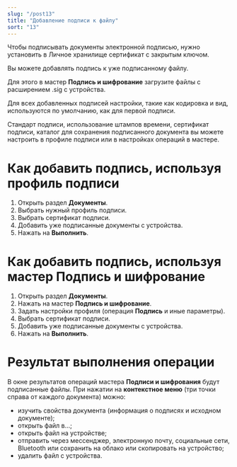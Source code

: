 ```yaml
---
slug: "/post13"
title: "Добавление подписи к файлу"
sort: "13"
---
```


Чтобы подписывать документы электронной подписью, нужно установить в Личное хранилище сертификат с закрытым ключом.

Вы можете добавлять подпись к уже подписанному файлу.

Для этого в мастер **Подпись и шифрование** загрузите файлы с расширением .sig с устройства.

Для всех добавленных подписей настройки, такие как кодировка и вид, используются по умолчанию, как для первой подписи.

Стандарт подписи, использование штампов времени, сертификат подписи, каталог для сохранения подписанного документа вы можете настроить в профиле подписи или в настройках операций в мастере.

# Как добавить подпись, используя профиль подписи

1. Открыть раздел **Документы**.
2. Выбрать нужный профиль подписи.
3. Выбрать сертификат подписи.
4. Добавить уже подписанные документы с устройства.
5. Нажать на **Выполнить**.

# Как добавить подпись, используя мастер Подпись и шифрование

1. Открыть раздел **Документы**.
2. Нажать на мастер **Подпись и шифрование**.
3. Задать настройки профиля (операция **Подпись** и иные параметры).
4. Выбрать сертификат подписи.
5. Добавить уже подписанные документы с устройства.
6. Нажать на **Выполнить**.

# Результат выполнения операции

В окне результатов операций мастера **Подписи и шифрования** будут подписанные файлы. При нажатии на **контекстное меню** (три точки справа от каждого документа) можно:
- изучить свойства документа (информация о подписях и исходном документе);
- открыть файл в...;
- открыть файл на устройстве;
- отправить через мессенджер, электронную почту, социальные сети, Bluetooth или сохранить на облако или скопировать на устройство;
- удалить файл с устройства.